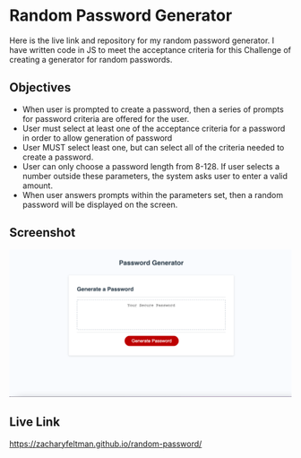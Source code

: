 # Random Password Generator
Here is the live link and repository for my random password generator.  I have written code in JS to meet the acceptance criteria for this Challenge of creating a generator for random passwords.

## Objectives

 - When user is prompted to create a password, then a series of prompts for password criteria are offered for the user.
 - User must select at least one of the acceptance criteria for a password in order to allow generation of password
 - User MUST select least one, but can select all of the criteria needed to create a password.
 - User can only choose a password length from 8-128. If user selects a number outside these parameters, the system asks user to enter a valid amount.
 - When user answers prompts within the parameters set, then a random password will be displayed on the screen.

## Screenshot

![screenshot of page](screenshot.png)

## Live Link
https://zacharyfeltman.github.io/random-password/